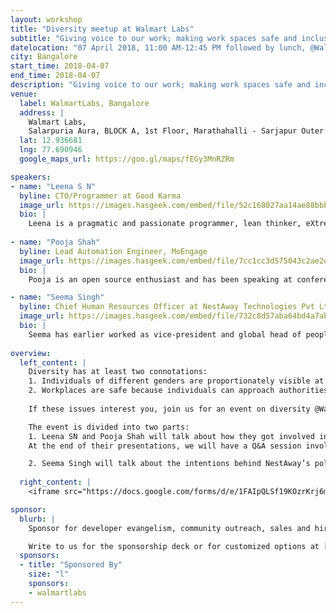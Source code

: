 ```yaml
---
layout: workshop
title: "Diversity meetup at Walmart Labs"
subtitle: "Giving voice to our work; making work spaces safe and inclusive."
datelocation: "07 April 2018, 11:00 AM-12:45 PM followed by lunch, @WalmartLabs, Bangalore"
city: Bangalore
start_time: 2018-04-07
end_time: 2018-04-07
description: "Giving voice to our work; making work spaces safe and inclusive."
venue:
  label: WalmartLabs, Bangalore
  address: |
    Walmart Labs,
    Salarpuria Aura, BLOCK A, 1st Floor, Marathahalli - Sarjapur Outer Ring Rd, Kaverappa Layout, Kadubeesanahalli, Bengaluru, Karnataka 560103, India
  lat: 12.936681
  lng: 77.690946
  google_maps_url: https://goo.gl/maps/fEGy3MnRZRm

speakers:
- name: "Leena S N"
  byline: CTO/Programmer at Good Karma
  image_url: https://images.hasgeek.com/embed/file/52c168027aa14ae88bbb885aba40f745
  bio: |
    Leena is a pragmatic and passionate programmer, lean thinker, eXtreme Programming evangelist, hooked into Continuous Delivery, Leena is mother of two lovely angels.
  
- name: "Pooja Shah"
  byline: Lead Automation Engineer, MoEngage
  image_url: https://images.hasgeek.com/embed/file/7cc1cc3d575043c2ae2edfdb6b9aca39
  bio: |
    Pooja is an open source enthusiast and has been speaking at conferences worldwide. She spoke about the “Alice the Bot” created for improving alert management at Rootconf 2017: http://hsgk.in/2DqMzRk.

- name: "Seema Singh"
  byline: Chief Human Resources Officer at NestAway Technologies Pvt Ltd
  image_url: https://images.hasgeek.com/embed/file/732c8d57aba64bd4a7ab37ffb03ff6c6
  bio: |
    Seema has earlier worked as vice-president and global head of people operations at InMobi. Prior to InMobi, led HR for Amazon in India.
    
overview:
  left_content: |
    Diversity has at least two connotations:
    1. Individuals of different genders are proportionately visible at workplaces and outside. By visibility, we mean,  that authority is distributed across men, women and persons of non-binary genders rather than being concentrated in one gender.
    2. Workplaces are safe because individuals can approach authorities and management on sensitive matters without fear of their concerns not being heard.
     
    If these issues interest you, join us for an event on diversity @WalmartLabs, on 7 April 2018.

    The event is divided into two parts:
    1. Leena SN and Pooja Shah will talk about how they got involved in developer communities, and started speaking about their work in different forums including conferences, meetups, on Twitter and blogs. By narrating these journeys, Leena and Pooja will outline how their authority has evolved – in the community and at their workplaces – and the impact this has made on their personal and professional lives.
    At the end of their presentations, we will have a Q&A session involving participants.

    2. Seema Singh will talk about the intentions behind NestAway’s policy to hire persons of non-binary gender as part of their workforce. She will speak about how NestAway made this policy part of its charter. Incorporating this policy involved preparation and organizing the team for a pilot. Seema will tell us how the initial steps were planned and executed.
      
  right_content: |
    <iframe src="https://docs.google.com/forms/d/e/1FAIpQLSf19KOzrKrj6m_uUoThubKM4Sl7e9z55-q6sOuWUQ3VgRBZUA/viewform?embedded=true" frameborder="0" marginheight="0" marginwidth="0" style="width:100%; height:45rem;">Loading...</iframe>

sponsor:
  blurb: |
    Sponsor for developer evangelism, community outreach, sales and hiring.

    Write to us for the sponsorship deck or for customized options at [info@hasgeek.com](mailto:info@hasgeek.com)
  sponsors:
  - title: "Sponsored By"
    size: "l"
    sponsors:
    - walmartlabs     
---
```

